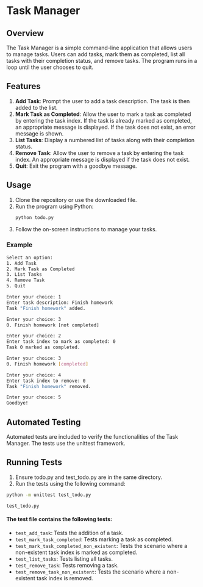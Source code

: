# Task Manager

## Overview

The Task Manager is a simple command-line application that allows users to manage tasks. Users can add tasks, mark them as completed, list all tasks with their completion status, and remove tasks. The program runs in a loop until the user chooses to quit.

## Features

1. **Add Task**: Prompt the user to add a task description. The task is then added to the list.
2. **Mark Task as Completed**: Allow the user to mark a task as completed by entering the task index. If the task is already marked as completed, an appropriate message is displayed. If the task does not exist, an error message is shown.
3. **List Tasks**: Display a numbered list of tasks along with their completion status.
4. **Remove Task**: Allow the user to remove a task by entering the task index. An appropriate message is displayed if the task does not exist.
5. **Quit**: Exit the program with a goodbye message.

## Usage

1. Clone the repository or use the downloaded file.
2. Run the program using Python:
   ```sh
   python todo.py
3. Follow the on-screen instructions to manage your tasks.

### Example
```sh
Select an option:
1. Add Task
2. Mark Task as Completed
3. List Tasks
4. Remove Task
5. Quit

Enter your choice: 1
Enter task description: Finish homework
Task "Finish homework" added.

Enter your choice: 3
0. Finish homework [not completed]

Enter your choice: 2
Enter task index to mark as completed: 0
Task 0 marked as completed.

Enter your choice: 3
0. Finish homework [completed]

Enter your choice: 4
Enter task index to remove: 0
Task "Finish homework" removed.

Enter your choice: 5
Goodbye!
```
## Automated Testing
Automated tests are included to verify the functionalities of the Task Manager. The tests use the unittest framework.

## Running Tests
1. Ensure todo.py and test_todo.py are in the same directory.
2. Run the tests using the following command:
```sh
python -m unittest test_todo.py
```
`test_todo.py`

#### The test file contains the following tests:
- `test_add_task`: Tests the addition of a task.
- `test_mark_task_completed`: Tests marking a task as completed.
- `test_mark_task_completed_non_existent`: Tests the scenario where a non-existent task index is marked as completed.
- `test_list_tasks`: Tests listing all tasks.
- `test_remove_task`: Tests removing a task.
- `test_remove_task_non_existent`: Tests the scenario where a non-existent task index is removed.
